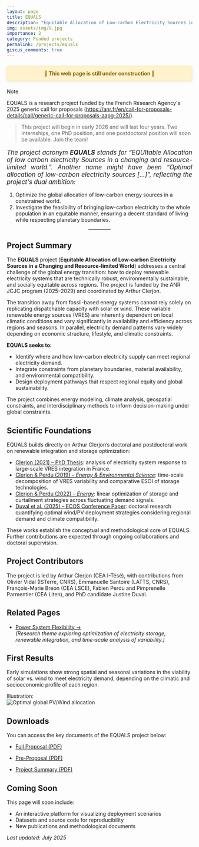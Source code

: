```yaml
---
layout: page
title: EQUALS
description: "Equitable Allocation of Low-carbon Electricity Sources in a Changing and Resource-limited World"
img: assets/img/9.jpg
importance: 2
category: Funded projects
permalink: /projects/equals
giscus_comments: true
---
```


<div style="background-color: #fff3cd; color: #856404; border: 2px solid #ffeeba; padding: 10px 20px; margin: 20px 0; border-radius: 5px; font-weight: bold; text-align: center; box-shadow: 0 2px 6px rgba(0,0,0,0.1);">
  🚧 This web page is still under construction 🚧
</div>

> [!NOTE]
>EQUALS is a research project funded by the French Research Agency's 2025 generic call for proposals (https://anr.fr/en/call-for-proposals-details/call/generic-call-for-proposals-aapg-2025/).

>This project will begin in early 2026 and will last four years. Two internships, one PhD position, and one postdoctoral position will soon be available. Join the team!

<p style="font-style: italic; font-size: 1.05rem; text-align: justify;">
  The project acronym <strong>EQUALS</strong> stands for 
 <em>“EQUItable Allocation of low carbon electricity Sources in a changing and resource-limited world.”</em>. Another name might have been <em>“Optimal allocation of low-carbon electricity sources […]”</em>, 
  reflecting the project's dual ambition:
</p>

<ol>
  <li>
    Optimize the global allocation of low-carbon energy sources in a constrained world.
  </li>
  <li>
    Investigate the feasibility of bringing low-carbon electricity to the whole population in an equitable manner, 
    ensuring a decent standard of living while respecting planetary boundaries.
  </li>
</ol>

<hr style="width: 60px; border: none; border-top: 2px solid #ccc; margin: 1rem auto;">

## Project Summary

The **EQUALS** project (**Equitable Allocation of Low-carbon Electricity Sources in a Changing and Resource-limited World**) addresses a central challenge of the global energy transition: how to deploy renewable electricity systems that are technically robust, environmentally sustainable, and socially equitable across regions. The project is funded by the ANR JCJC program (2025–2029) and coordinated by Arthur Clerjon.

The transition away from fossil-based energy systems cannot rely solely on replicating dispatchable capacity with solar or wind. These variable renewable energy sources (VRES) are inherently dependent on local climatic conditions and vary significantly in availability and efficiency across regions and seasons. In parallel, electricity demand patterns vary widely depending on economic structure, lifestyle, and climatic constraints. 

**EQUALS seeks to:**
- Identify where and how low-carbon electricity supply can meet regional electricity demand.
- Integrate constraints from planetary boundaries, material availability, and environmental compatibility.
- Design deployment pathways that respect regional equity and global sustainability.

The project combines energy modeling, climate analysis, geospatial constraints, and interdisciplinary methods to inform decision-making under global constraints.

## Scientific Foundations

EQUALS builds directly on Arthur Clerjon’s doctoral and postdoctoral work on renewable integration and storage optimization:

- [Clerjon (2021) – PhD Thesis](https://theses.fr/s343655): analysis of electricity system response to large-scale VRES integration in France.
- [Clerjon & Perdu (2019) – *Energy & Environmental Science*](https://doi.org/10.1039/C8EE01940A): time-scale decomposition of VRES variability and comparative ESOI of storage technologies.
- [Clerjon & Perdu (2022) – *Energy*](https://doi.org/10.1016/j.energy.2021.122799): linear optimization of storage and curtailment strategies across fluctuating demand signals.
- [Duval et al. (2025) – ECOS Conference Paper](https://cea.hal.science/cea-05141769): doctoral research quantifying optimal wind/PV deployment strategies considering regional demand and climate compatibility.

These works establish the conceptual and methodological core of EQUALS. Further contributions are expected through ongoing collaborations and doctoral supervision.

## Project Contributors

The project is led by Arthur Clerjon (CEA I-Tésé), with contributions from Olivier Vidal (ISTerre, CNRS), Emmanuelle Santoire (LATTS, CNRS), François-Marie Bréon (CEA LSCE), Fabien Perdu and Pimprenelle Parmentier (CEA Liten), and PhD candidate Justine Duval.


## Related Pages

- [Power System Flexibility →](/power-system-flexibility)  
  *(Research theme exploring optimization of electricity storage, renewable integration, and time-scale analysis of variability.)*

## First Results

Early simulations show strong spatial and seasonal variations in the viability of solar vs. wind to meet electricity demand, depending on the climatic and socioeconomic profile of each region.

Illustration:  
![Optimal global PV/Wind allocation](assets/img/world_map.png)

## Downloads

You can access the key documents of the EQUALS project below:

- [Full Proposal (PDF)](https://nuage.gresille.org/index.php/s/9TonKDSQCjWzkZr)  

- [Pre-Proposal (PDF)](https://nuage.gresille.org/index.php/s/cLf7toepGt8nm3g)  

- [Project Summary (PDF)](https://nuage.gresille.org/index.php/s/sioYgnqM3AHDQyD)  


## Coming Soon

This page will soon include:

- An interactive platform for visualizing deployment scenarios
- Datasets and source code for reproducibility
- New publications and methodological documents

*Last updated: July 2025*

